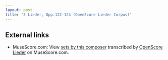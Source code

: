 ```yaml
---
layout: post
title: '3 Lieder, Opp.122-124 (OpenScore Lieder Corpus)'
---
```


## External links

- MuseScore.com: View [sets by this composer] transcribed by [OpenScore Lieder] on MuseScore.com.

[sets by this composer]: https://musescore.com/openscore-lieder-corpus/sets/5103381
[OpenScore Lieder]: https://musescore.com/openscore-lieder-corpus

